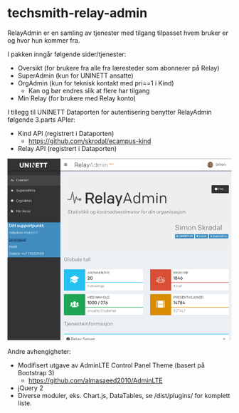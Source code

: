 # techsmith-relay-admin

RelayAdmin er en samling av tjenester med tilgang tilpasset hvem bruker er og hvor hun kommer fra. 

I pakken inngår følgende sider/tjenester:

- Oversikt (for brukere fra alle fra læresteder som abonnerer på Relay)
- SuperAdmin (kun for UNINETT ansatte)
- OrgAdmin (kun for teknisk kontakt med pri==1 i Kind)
    - Kan og bør endres slik at flere har tilgang 
- Min Relay (for brukere med Relay konto)

I tillegg til UNINETT Dataporten for autentisering benytter RelayAdmin følgende 3.parts APIer:

- Kind API (registrert i Dataporten)
  - https://github.com/skrodal/ecampus-kind
- Relay API (registrert i Dataporten)

![Preview](/app/img/RelayAdmin.png)


Andre avhengigheter:

- Modifisert utgave av AdminLTE Control Panel Theme (basert på Bootstrap 3)
  - https://github.com/almasaeed2010/AdminLTE
- jQuery 2
- Diverse moduler, eks. Chart.js, DataTables, se /dist/plugins/ for komplett liste.
